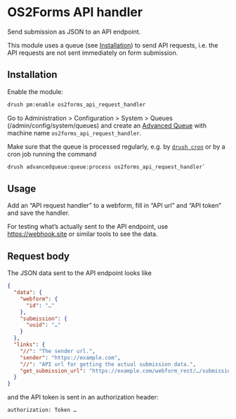 # OS2Forms API handler

Send submission as JSON to an API endpoint.

This module uses a queue (see [Installation](#installation)) to send API
requests, i.e. the API requests are not sent immediately on form submission.

## Installation

Enable the module:

```sh
drush pm:enable os2forms_api_request_handler
```

Go to Administration > Configuration > System > Queues
(/admin/config/system/queues) and create an [Advanced
Queue](https://www.drupal.org/project/advancedqueue) with machine name
`os2forms_api_request_handler`.

Make sure that the queue is processed regularly, e.g. by [`drush
cron`](https://docs.drush.org/en/9.x/cron/) or by a cron job running the command

```sh
drush advancedqueue:queue:process os2forms_api_request_handler`
```

## Usage

Add an “API request handler” to a webform, fill in “API url” and “API token” and
save the handler.

For testing what’s actually sent to the API endpoint, use <https://webhook.site>
or similar tools to see the data.

## Request body

The JSON data sent to the API endpoint looks like

```json
{
  "data": {
    "webform": {
      "id": "…"
    },
    "submission": {
      "uuid": "…"
    }
  },
  "links": {
    "//": "The sender url.",
    "sender": "https://example.com",
    "//": "API url for getting the actual submission data.",
    "get_submission_url": "https://example.com/webform_rest/…/submission/…"
  }
}
```

and the API token is sent in an authorization header:

```http
authorization: Token …
```
